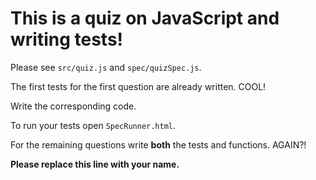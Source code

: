 # This is a quiz on JavaScript and writing tests!

Please see `src/quiz.js` and `spec/quizSpec.js`.

The first tests for the first question are already written.
COOL!

Write the corresponding code.

To run your tests open `SpecRunner.html`.

For the remaining questions write __both__ the tests and functions.
AGAIN?!

__Please replace this line with your name.__